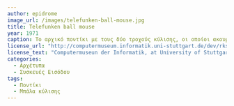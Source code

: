 ```yaml
---
author: epidrome
image_url: /images/telefunken-ball-mouse.jpg
title: Telefunken ball mouse 
year: 1971
caption: Το αρχικό ποντίκι με τους δύο τροχούς κύλισης, οι οποίοι ακουμπάνε απευθείας πάνω στο τραπέζι μπορούσε να επιλέγει κείμενο, αλλά δεν ήταν βέλτιστο για την ελεύθερη επιλογή σημείων στην οθόνη, γιατί μπορούσε να κινηθεί μόνο σε οριζόντιες και κατακόρυφες ευθείες γραμμές. Οι μηχανικοί της Telefunken, βασιζόμενοι στη σχεδίαση της μπάλας κύλισης, την οποία γύρισαν ανάποδα, έφτιαξαν το πρώτο εύχρηστο ποντίκι για γραφικά περιβάλλοντα. 
license_url: "http://computermuseum.informatik.uni-stuttgart.de/dev/rks100/" 
license_text: "Computermuseun der Informatik, at University of Stuttgart" 
categories:
  - Αρχέτυπα
  - Συσκευές Εισόδου 
tags:
  - Ποντίκι
  - Μπάλα κύλισης
---
```

